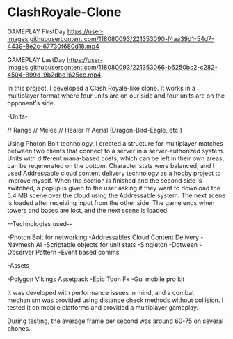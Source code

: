 # ClashRoyale-Clone

GAMEPLAY FirstDay
https://user-images.githubusercontent.com/118080093/221353090-f4aa39d1-54d7-4439-8e2c-67730f680d18.mp4

GAMEPLAY LastDay
https://user-images.githubusercontent.com/118080093/221353066-b6250bc2-c282-4504-899d-9b2dbd1625ec.mp4


In this project, I developed a Clash Royale-like clone. It works in a multiplayer format where four units are on our side and four units are on the opponent's side.

 -Units-

// Range
// Melee
// Healer
// Aerial (Dragon-Bird-Eagle, etc.)

Using Photon Bolt technology, I created a structure for multiplayer matches between two clients that connect to a server in a server-authorized system. 
Units with different mana-based costs, which can be left in their own areas, can be regenerated on the bottom. Character stats were balanced,
and I used Addressable cloud content delivery technology as a hobby project to improve myself. When the section is finished and the second side is switched,
a popup is given to the user asking if they want to download the 5.4 MB scene over the cloud using the Addressable system. 
The next scene is loaded after receiving input from the other side. The game ends when towers and bases are lost, and the next scene is loaded.

--Technologies used--

-Photon Bolt for networking
-Addressables Cloud Content Delivery
-Navmesh AI
-Scriptable objects for unit stats
-Singleton
-Dotween
-Observer Pattern
-Event based comms.

-Assets

-Polygon Vikings Assetpack
-Epic Toon Fx
-Gui mobile pro kit

It was developed with performance issues in mind, and a combat mechanism was provided using distance check methods without collision.
I tested it on mobile platforms and provided a multiplayer gameplay.

During testing, the average frame per second was around 60-75 on several phones.
